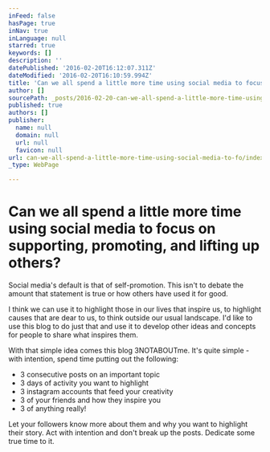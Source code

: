```yaml
---
inFeed: false
hasPage: true
inNav: true
inLanguage: null
starred: true
keywords: []
description: ''
datePublished: '2016-02-20T16:12:07.311Z'
dateModified: '2016-02-20T16:10:59.994Z'
title: 'Can we all spend a little more time using social media to focus on supporting, promoting, and lifting up others?'
author: []
sourcePath: _posts/2016-02-20-can-we-all-spend-a-little-more-time-using-social-media-to-fo.md
published: true
authors: []
publisher:
  name: null
  domain: null
  url: null
  favicon: null
url: can-we-all-spend-a-little-more-time-using-social-media-to-fo/index.html
_type: WebPage

---
```

# Can we all spend a little more time using social media to focus on supporting, promoting, and lifting up others?

Social media's default is that of self-promotion. This isn't to debate the amount that statement is true or how others have used it for good. 

I think we can use it to highlight those in our lives that inspire us, to highlight causes that are dear to us, to think outside our usual landscape. I'd like to use this blog to do just that and use it to develop other ideas and concepts for people to share what inspires them.

With that simple idea comes this blog 3NOTABOUTme. It's quite simple - with intention, spend time putting out the following: 

* 3 consecutive posts on an important topic
* 3 days of activity you want to highlight
* 3 instagram accounts that feed your creativity
* 3 of your friends and how they inspire you
* 3 of anything really!

Let your followers know more about them and why you want to highlight their story. Act with intention and don't break up the posts. Dedicate some true time to it.
